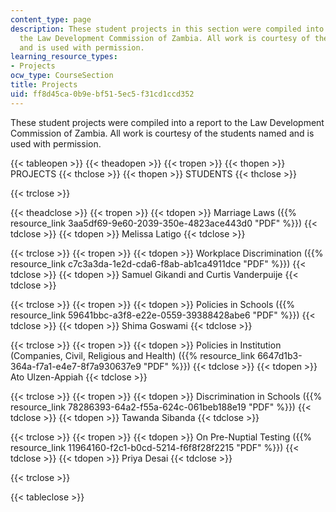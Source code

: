```yaml
---
content_type: page
description: These student projects in this section were compiled into a report to
  the Law Development Commission of Zambia. All work is courtesy of the students named
  and is used with permission.
learning_resource_types:
- Projects
ocw_type: CourseSection
title: Projects
uid: ff8d45ca-0b9e-bf51-5ec5-f31cd1ccd352
---
```


These student projects were compiled into a report to the Law Development Commission of Zambia. All work is courtesy of the students named and is used with permission.

{{< tableopen >}}
{{< theadopen >}}
{{< tropen >}}
{{< thopen >}}
PROJECTS
{{< thclose >}}
{{< thopen >}}
STUDENTS
{{< thclose >}}

{{< trclose >}}

{{< theadclose >}}
{{< tropen >}}
{{< tdopen >}}
Marriage Laws ({{% resource_link 3aa5df69-9e60-2039-350e-4823ace443d0 "PDF" %}})
{{< tdclose >}}
{{< tdopen >}}
Melissa Latigo
{{< tdclose >}}

{{< trclose >}}
{{< tropen >}}
{{< tdopen >}}
Workplace Discrimination ({{% resource_link c7c3a3da-1e2d-cda6-f8ab-ab1ca4911dce "PDF" %}})
{{< tdclose >}}
{{< tdopen >}}
Samuel Gikandi and Curtis Vanderpuije
{{< tdclose >}}

{{< trclose >}}
{{< tropen >}}
{{< tdopen >}}
Policies in Schools ({{% resource_link 59641bbc-a3f8-e22e-0559-39388428abe6 "PDF" %}})
{{< tdclose >}}
{{< tdopen >}}
Shima Goswami
{{< tdclose >}}

{{< trclose >}}
{{< tropen >}}
{{< tdopen >}}
Policies in Institution (Companies, Civil, Religious and Health) ({{% resource_link 6647d1b3-364a-f7a1-e4e7-8f7a930637e9 "PDF" %}})
{{< tdclose >}}
{{< tdopen >}}
Ato Ulzen-Appiah
{{< tdclose >}}

{{< trclose >}}
{{< tropen >}}
{{< tdopen >}}
Discrimination in Schools ({{% resource_link 78286393-64a2-f55a-624c-061beb188e19 "PDF" %}})
{{< tdclose >}}
{{< tdopen >}}
Tawanda Sibanda
{{< tdclose >}}

{{< trclose >}}
{{< tropen >}}
{{< tdopen >}}
On Pre-Nuptial Testing ({{% resource_link 11964160-f2c1-b0cd-5214-f6f8f28f2215 "PDF" %}})
{{< tdclose >}}
{{< tdopen >}}
Priya Desai
{{< tdclose >}}

{{< trclose >}}

{{< tableclose >}}